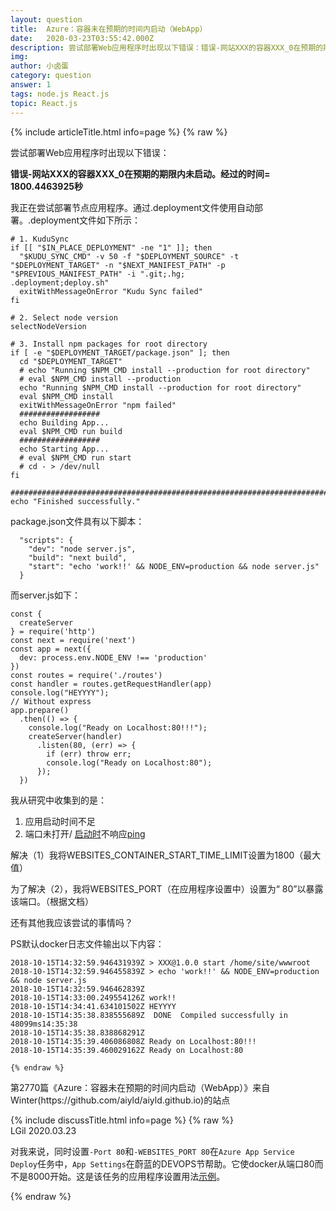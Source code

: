 ```yaml
---
layout: question
title:  Azure：容器未在预期的时间内启动（WebApp）
date:   2020-03-23T03:55:42.000Z
description: 尝试部署Web应用程序时出现以下错误：错误-网站XXX的容器XXX_0在预期的期限内未启动。经过的时间= 1800.4463925秒我正在尝试部署...
img: 
author: 小卤蛋
category: question
answer: 1
tags: node.js React.js
topic: React.js
---
```

<div class="article-root">
  <div class="article">
    {% include articleTitle.html info=page %}
    {% raw %}
    <div class="article-content"><p><font style="vertical-align: inherit;"><font style="vertical-align: inherit;">尝试部署Web应用程序时出现以下错误：</font></font></p>

<p><strong><font style="vertical-align: inherit;"><font style="vertical-align: inherit;">错误-网站XXX的容器XXX_0在预期的期限内未启动。</font><font style="vertical-align: inherit;">经过的时间= 1800.4463925秒</font></font></strong></p>

<p><font style="vertical-align: inherit;"><font style="vertical-align: inherit;">我正在尝试部署节点应用程序。</font><font style="vertical-align: inherit;">通过.deployment文件使用自动部署。</font><font style="vertical-align: inherit;">.deployment文件如下所示：</font></font></p>

<pre><code># 1. KuduSync<font></font>
if [[ "$IN_PLACE_DEPLOYMENT" -ne "1" ]]; then<font></font>
  "$KUDU_SYNC_CMD" -v 50 -f "$DEPLOYMENT_SOURCE" -t "$DEPLOYMENT_TARGET" -n "$NEXT_MANIFEST_PATH" -p "$PREVIOUS_MANIFEST_PATH" -i ".git;.hg;<font></font>
.deployment;deploy.sh"<font></font>
  exitWithMessageOnError "Kudu Sync failed"<font></font>
fi<font></font>
<font></font>
# 2. Select node version<font></font>
selectNodeVersion<font></font>
<font></font>
# 3. Install npm packages for root directory<font></font>
if [ -e "$DEPLOYMENT_TARGET/package.json" ]; then<font></font>
  cd "$DEPLOYMENT_TARGET"<font></font>
  # echo "Running $NPM_CMD install --production for root directory"<font></font>
  # eval $NPM_CMD install --production<font></font>
  echo "Running $NPM_CMD install --production for root directory"<font></font>
  eval $NPM_CMD install<font></font>
  exitWithMessageOnError "npm failed"<font></font>
  ##################<font></font>
  echo Building App...<font></font>
  eval $NPM_CMD run build<font></font>
  ##################<font></font>
  echo Starting App...<font></font>
  # eval $NPM_CMD run start<font></font>
  # cd - &gt; /dev/null<font></font>
fi<font></font>
<font></font>
#####################################################################################<font></font>
echo "Finished successfully."<font></font>
</code></pre>

<p><font style="vertical-align: inherit;"><font style="vertical-align: inherit;">package.json文件具有以下脚本：</font></font></p>

<pre><code>  "scripts": {<font></font>
    "dev": "node server.js",<font></font>
    "build": "next build",<font></font>
    "start": "echo 'work!!' &amp;&amp; NODE_ENV=production &amp;&amp; node server.js"<font></font>
  }<font></font>
</code></pre>

<p><font style="vertical-align: inherit;"><font style="vertical-align: inherit;">而server.js如下：</font></font></p>

<pre><code>const {<font></font>
  createServer<font></font>
} = require('http')<font></font>
const next = require('next')<font></font>
const app = next({<font></font>
  dev: process.env.NODE_ENV !== 'production'<font></font>
})<font></font>
const routes = require('./routes')<font></font>
const handler = routes.getRequestHandler(app)<font></font>
console.log("HEYYYY");<font></font>
// Without express<font></font>
app.prepare()<font></font>
  .then(() =&gt; {<font></font>
    console.log("Ready on Localhost:80!!!");<font></font>
    createServer(handler)<font></font>
      .listen(80, (err) =&gt; {<font></font>
        if (err) throw err;<font></font>
        console.log("Ready on Localhost:80");<font></font>
      });<font></font>
  })<font></font>
</code></pre>

<p><font style="vertical-align: inherit;"><font style="vertical-align: inherit;">我从研究中收集到的是：</font></font></p>

<ol>
<li><font style="vertical-align: inherit;"><font style="vertical-align: inherit;">应用启动时间不足 </font></font></li>
<li><font style="vertical-align: inherit;"><font style="vertical-align: inherit;">端口未打开/ </font><a href="https://blogs.msdn.microsoft.com/waws/2017/09/08/things-you-should-know-web-apps-and-linux/#NoPing" rel="noreferrer"><font style="vertical-align: inherit;">启动时</font></a><font style="vertical-align: inherit;">不响应</font></font><a href="https://blogs.msdn.microsoft.com/waws/2017/09/08/things-you-should-know-web-apps-and-linux/#NoPing" rel="noreferrer"><font style="vertical-align: inherit;"><font style="vertical-align: inherit;">ping</font></font></a></li>
</ol>

<p><font style="vertical-align: inherit;"><font style="vertical-align: inherit;">解决（1）我将WEBSITES_CONTAINER_START_TIME_LIMIT设置为1800（最大值）</font></font></p>

<p><font style="vertical-align: inherit;"><font style="vertical-align: inherit;">为了解决（2），我将WEBSITES_PORT（在应用程序设置中）设置为“ 80”以暴露该端口。</font><font style="vertical-align: inherit;">（根据文档）</font></font></p>

<p><font style="vertical-align: inherit;"><font style="vertical-align: inherit;">还有其他我应该尝试的事情吗？</font></font></p>

<p><font style="vertical-align: inherit;"><font style="vertical-align: inherit;">PS默认docker日志文件输出以下内容：</font></font></p>

<pre><code>2018-10-15T14:32:59.946431939Z &gt; XXX@1.0.0 start /home/site/wwwroot<font></font>
2018-10-15T14:32:59.946455839Z &gt; echo 'work!!' &amp;&amp; NODE_ENV=production &amp;&amp; node server.js<font></font>
2018-10-15T14:32:59.946462839Z <font></font>
2018-10-15T14:33:00.249554126Z work!!<font></font>
2018-10-15T14:34:41.634101502Z HEYYYY<font></font>
2018-10-15T14:35:38.838555689Z  DONE  Compiled successfully in 48099ms14:35:38<font></font>
2018-10-15T14:35:38.838868291Z <font></font>
2018-10-15T14:35:39.406086808Z Ready on Localhost:80!!!<font></font>
2018-10-15T14:35:39.460029162Z Ready on Localhost:80<font></font>
</code></pre></div>
    {% endraw %}
  </div>
  <p class="winter_mark">第2770篇《Azure：容器未在预期的时间内启动（WebApp）》来自Winter(https://github.com/aiyld/aiyld.github.io)的站点</p>
  <div class="discuss-wrapper">
    {% include discussTitle.html info=page %}
    {% raw %}
    <div class="discuss-item">
        <div class="discuss-parent">
          <div class="discuss-meta">
            <span class="discuss-user">LGil</span>
            <span class="discuss-time">2020.03.23</span>
          </div>
          <div class="discuss-comment"><p><font style="vertical-align: inherit;"><font style="vertical-align: inherit;">对我来说，同时设置</font></font><code>-Port 80</code><font style="vertical-align: inherit;"><font style="vertical-align: inherit;">和</font></font><code>-WEBSITES_PORT 80</code><font style="vertical-align: inherit;"><font style="vertical-align: inherit;">在</font></font><code>Azure App Service Deploy</code><font style="vertical-align: inherit;"><font style="vertical-align: inherit;">任务中，</font></font><code>App Settings</code><font style="vertical-align: inherit;"><font style="vertical-align: inherit;">在蔚蓝的DEVOPS节帮助。</font><font style="vertical-align: inherit;">它使docker从端口80而不是8000开始。这是</font><font style="vertical-align: inherit;">该任务的应用程序设置用法</font></font><a href="https://docs.microsoft.com/en-us/azure/devops/pipelines/tasks/deploy/azure-rm-web-app-deployment?view=azure-devops" rel="nofollow noreferrer"><font style="vertical-align: inherit;"><font style="vertical-align: inherit;">示例</font></font></a><font style="vertical-align: inherit;"><font style="vertical-align: inherit;">。</font></font></p></div>
        </div></div>
    {% endraw %}
  </div>
<div>
